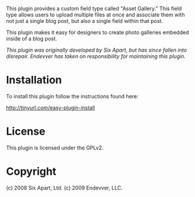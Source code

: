 This plugin provides a custom field type called "Asset Gallery." This field
type allows users to upload multiple files at once and associate them with not
just a single blog post, but also a single field within that post. 

This plugin makes it easy for designers to create photo galleries embedded 
inside of a blog post.

*This plugin was originally developed by Six Apart, but has since fallen into
disrepair. Endevver has taken on responsibility for maintaining this plugin.*

# Installation

To install this plugin follow the instructions found here:

http://tinyurl.com/easy-plugin-install

# License

This plugin is licensed under the GPLv2.

# Copyright

(c) 2008 Six Apart, Ltd.
(c) 2009 Endevver, LLC. 